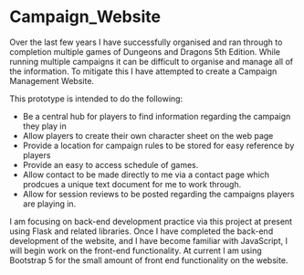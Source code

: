 # Campaign_Website

Over the last few years I have successfully organised and ran through to completion multiple games of Dungeons and Dragons 5th Edition. While running
multiple campaigns it can be difficult to organise and manage all of the information. To mitigate this I have attempted to create a Campaign Management Website.

This prototype is intended to do the following:

- Be a central hub for players to find information regarding the campaign they play in
- Allow players to create their own character sheet on the web page
- Provide a location for campaign rules to be stored for easy reference by players
- Provide an easy to access schedule of games.
- Allow contact to be made directly to me via a contact page which prodcues a unique text document for me to work through.
- Allow for session reviews to be posted regarding the campaigns players are playing in.

I am focusing on back-end development practice via this project at present using Flask and related libraries. Once I have completed the back-end development of
the website, and I have become familiar with JavaScript, I will begin work on the front-end functionality. At current I am using Bootstrap 5 for the small amount of
front end functionality on the website. 
